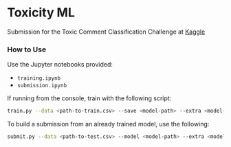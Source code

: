 # Toxicity ML
Submission for the Toxic Comment Classification Challenge at [Kaggle](https://www.kaggle.com/c/jigsaw-toxic-comment-classification-challenge)

### How to Use
Use the Jupyter notebooks provided:
- `training.ipynb`
- `submission.ipynb`

If running from the console, train with the following script:
```bash
train.py --data <path-to-train.csv> --save <model-path> --extra <model-parameters-path> --epochs <epochs>
```
To build a submission from an already trained model, use the following:
```bash
submit.py --data <path-to-test.csv> --model <model-path> --extra <model-parameters-path> --out <output-path>
```
